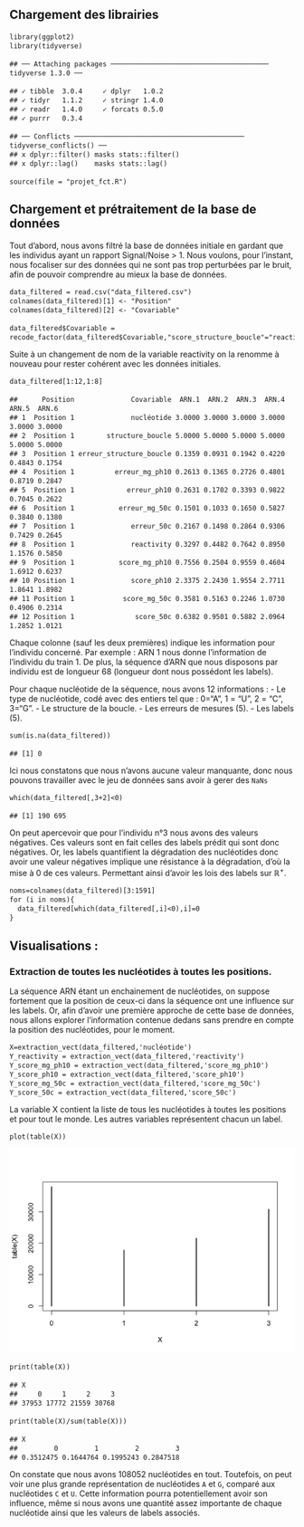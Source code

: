 Chargement des librairies
-------------------------

    library(ggplot2)
    library(tidyverse)

    ## ── Attaching packages ─────────────────────────────────────── tidyverse 1.3.0 ──

    ## ✓ tibble  3.0.4     ✓ dplyr   1.0.2
    ## ✓ tidyr   1.1.2     ✓ stringr 1.4.0
    ## ✓ readr   1.4.0     ✓ forcats 0.5.0
    ## ✓ purrr   0.3.4

    ## ── Conflicts ────────────────────────────────────────── tidyverse_conflicts() ──
    ## x dplyr::filter() masks stats::filter()
    ## x dplyr::lag()    masks stats::lag()

    source(file = "projet_fct.R")

Chargement et prétraitement de la base de données
-------------------------------------------------

Tout d’abord, nous avons filtré la base de données initiale en gardant
que les individus ayant un rapport Signal/Noise &gt; 1. Nous voulons,
pour l’instant, nous focaliser sur des données qui ne sont pas trop
perturbées par le bruit, afin de pouvoir comprendre au mieux la base de
données.

    data_filtered = read.csv("data_filtered.csv")
    colnames(data_filtered)[1] <- "Position"
    colnames(data_filtered)[2] <- "Covariable"

    data_filtered$Covariable = recode_factor(data_filtered$Covariable,"score_structure_boucle"="reactivity")

Suite à un changement de nom de la variable reactivity on la renomme à
nouveau pour rester cohérent avec les données initiales.

    data_filtered[1:12,1:8]

    ##      Position              Covariable  ARN.1  ARN.2  ARN.3  ARN.4  ARN.5  ARN.6
    ## 1  Position 1              nucléotide 3.0000 3.0000 3.0000 3.0000 3.0000 3.0000
    ## 2  Position 1        structure_boucle 5.0000 5.0000 5.0000 5.0000 5.0000 5.0000
    ## 3  Position 1 erreur_structure_boucle 0.1359 0.0931 0.1942 0.4220 0.4843 0.1754
    ## 4  Position 1          erreur_mg_ph10 0.2613 0.1365 0.2726 0.4801 0.8719 0.2847
    ## 5  Position 1             erreur_ph10 0.2631 0.1702 0.3393 0.9822 0.7045 0.2622
    ## 6  Position 1           erreur_mg_50c 0.1501 0.1033 0.1650 0.5827 0.3840 0.1380
    ## 7  Position 1              erreur_50c 0.2167 0.1498 0.2864 0.9306 0.7429 0.2645
    ## 8  Position 1              reactivity 0.3297 0.4482 0.7642 0.8950 1.1576 0.5850
    ## 9  Position 1           score_mg_ph10 0.7556 0.2504 0.9559 0.4604 1.6912 0.6237
    ## 10 Position 1              score_ph10 2.3375 2.2430 1.9554 2.7711 1.8641 1.8982
    ## 11 Position 1            score_mg_50c 0.3581 0.5163 0.2246 1.0730 0.4906 0.2314
    ## 12 Position 1               score_50c 0.6382 0.9501 0.5882 2.0964 1.2852 1.0121

Chaque colonne (sauf les deux premières) indique les information pour
l’individu concerné. Par exemple : ARN 1 nous donne l’information de
l’individu du train 1. De plus, la séquence d’ARN que nous disposons par
individu est de longueur 68 (longueur dont nous possédont les labels).

Pour chaque nucléotide de la séquence, nous avons 12 informations : - Le
type de nucléotide, codé avec des entiers tel que : 0=“A”, 1 = “U”, 2 =
“C”, 3=“G”. - Le structure de la boucle. - Les erreurs de mesures (5). -
Les labels (5).

    sum(is.na(data_filtered))

    ## [1] 0

Ici nous constatons que nous n’avons aucune valeur manquante, donc nous
pouvons travailler avec le jeu de données sans avoir à gerer des `NaNs`

    which(data_filtered[,3+2]<0)

    ## [1] 190 695

On peut apercevoir que pour l’individu n°3 nous avons des valeurs
négatives. Ces valeurs sont en fait celles des labels prédit qui sont
donc négatives. Or, les labels quantifient la dégradation des
nucléotides donc avoir une valeur négatives implique une résistance à la
dégradation, d’où la mise à 0 de ces valeurs. Permettant ainsi d’avoir
les lois des labels sur ℝ<sup>+</sup>.

    noms=colnames(data_filtered)[3:1591]
    for (i in noms){
      data_filtered[which(data_filtered[,i]<0),i]=0
    }

Visualisations :
----------------

### Extraction de toutes les nucléotides à toutes les positions.

La séquence ARN étant un enchainement de nucléotides, on suppose
fortement que la position de ceux-ci dans la séquence ont une influence
sur les labels. Or, afin d’avoir une première approche de cette base de
données, nous allons explorer l’information contenue dedans sans prendre
en compte la position des nucléotides, pour le moment.

    X=extraction_vect(data_filtered,'nucléotide')
    Y_reactivity = extraction_vect(data_filtered,'reactivity')
    Y_score_mg_ph10 = extraction_vect(data_filtered,'score_mg_ph10')
    Y_score_ph10 = extraction_vect(data_filtered,'score_ph10')
    Y_score_mg_50c = extraction_vect(data_filtered,'score_mg_50c')
    Y_score_50c = extraction_vect(data_filtered,'score_50c')

La variable X contient la liste de tous les nucléotides à toutes les
positions et pour tout le monde. Les autres variables représentent
chacun un label.

    plot(table(X))

![](README_files/figure-markdown_strict/unnamed-chunk-8-1.png)

    print(table(X))

    ## X
    ##     0     1     2     3 
    ## 37953 17772 21559 30768

    print(table(X)/sum(table(X)))

    ## X
    ##         0         1         2         3 
    ## 0.3512475 0.1644764 0.1995243 0.2847518

On constate que nous avons 108052 nucléotides en tout. Toutefois, on
peut voir une plus grande représentation de nucléotides `A` et `G`,
comparé aux nucléotides `C` et `U`. Cette information pourra
potentiellement avoir son influence, même si nous avons une quantité
assez importante de chaque nucléotide ainsi que les valeurs de labels
associés.
